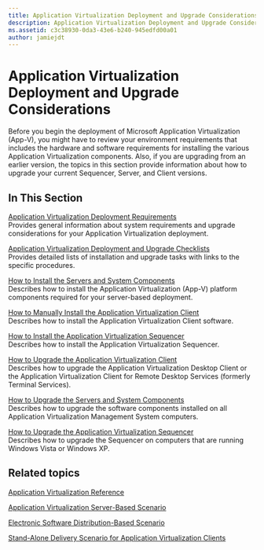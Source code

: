 ```yaml
---
title: Application Virtualization Deployment and Upgrade Considerations
description: Application Virtualization Deployment and Upgrade Considerations
ms.assetid: c3c38930-0da3-43e6-b240-945edfd00a01
author: jamiejdt
---
```


# Application Virtualization Deployment and Upgrade Considerations


Before you begin the deployment of Microsoft Application Virtualization (App-V), you might have to review your environment requirements that includes the hardware and software requirements for installing the various Application Virtualization components. Also, if you are upgrading from an earlier version, the topics in this section provide information about how to upgrade your current Sequencer, Server, and Client versions.

## In This Section


<a href="" id="application-virtualization-deployment-requirements"></a>[Application Virtualization Deployment Requirements](application-virtualization-deployment-requirements.md)  
Provides general information about system requirements and upgrade considerations for your Application Virtualization deployment.

<a href="" id="application-virtualization-deployment-and-upgrade-checklists"></a>[Application Virtualization Deployment and Upgrade Checklists](application-virtualization-deployment-and-upgrade-checklists.md)  
Provides detailed lists of installation and upgrade tasks with links to the specific procedures.

<a href="" id="how-to-install-the-servers-and-system-components"></a>[How to Install the Servers and System Components](how-to-install-the-servers-and-system-components.md)  
Describes how to install the Application Virtualization (App-V) platform components required for your server-based deployment.

<a href="" id="how-to-manually-install-the-application-virtualization-client"></a>[How to Manually Install the Application Virtualization Client](how-to-manually-install-the-application-virtualization-client.md)  
Describes how to install the Application Virtualization Client software.

<a href="" id="how-to-install-the-application-virtualization-sequencer"></a>[How to Install the Application Virtualization Sequencer](how-to-install-the-application-virtualization-sequencer.md)  
Describes how to install the Application Virtualization Sequencer.

<a href="" id="how-to-upgrade-the-application-virtualization-client"></a>[How to Upgrade the Application Virtualization Client](how-to-upgrade-the-application-virtualization-client.md)  
Describes how to upgrade the Application Virtualization Desktop Client or the Application Virtualization Client for Remote Desktop Services (formerly Terminal Services).

<a href="" id="how-to-upgrade-the-servers-and-system-components"></a>[How to Upgrade the Servers and System Components](how-to-upgrade-the-servers-and-system-components.md)  
Describes how to upgrade the software components installed on all Application Virtualization Management System computers.

<a href="" id="how-to-upgrade-the-application-virtualization-sequencer"></a>[How to Upgrade the Application Virtualization Sequencer](how-to-upgrade-the-application-virtualization-sequencer.md)  
Describes how to upgrade the Sequencer on computers that are running Windows Vista or Windows XP.

## Related topics


[Application Virtualization Reference](application-virtualization-reference.md)

[Application Virtualization Server-Based Scenario](application-virtualization-server-based-scenario.md)

[Electronic Software Distribution-Based Scenario](electronic-software-distribution-based-scenario.md)

[Stand-Alone Delivery Scenario for Application Virtualization Clients](stand-alone-delivery-scenario-for-application-virtualization-clients.md)

 

 





